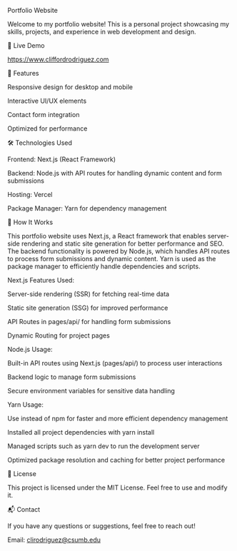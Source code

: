 Portfolio Website

Welcome to my portfolio website! This is a personal project showcasing my skills, projects, and experience in web development and design.

🚀 Live Demo

https://www.cliffordrodriguez.com

📌 Features

Responsive design for desktop and mobile

Interactive UI/UX elements

Contact form integration

Optimized for performance

🛠️ Technologies Used

Frontend: Next.js (React Framework)

Backend: Node.js with API routes for handling dynamic content and form submissions

Hosting: Vercel

Package Manager: Yarn for dependency management

🚀 How It Works

This portfolio website uses Next.js, a React framework that enables server-side rendering and static site generation for better performance and SEO. The backend functionality is powered by Node.js, which handles API routes to process form submissions and dynamic content. Yarn is used as the package manager to efficiently handle dependencies and scripts.

Next.js Features Used:

Server-side rendering (SSR) for fetching real-time data

Static site generation (SSG) for improved performance

API Routes in pages/api/ for handling form submissions

Dynamic Routing for project pages

Node.js Usage:

Built-in API routes using Next.js (pages/api/) to process user interactions

Backend logic to manage form submissions

Secure environment variables for sensitive data handling

Yarn Usage:

Use instead of npm for faster and more efficient dependency management

Installed all project dependencies with yarn install

Managed scripts such as yarn dev to run the development server

Optimized package resolution and caching for better project performance

📝 License

This project is licensed under the MIT License. Feel free to use and modify it.

📬 Contact

If you have any questions or suggestions, feel free to reach out!

Email: clirodriguez@csumb.edu
